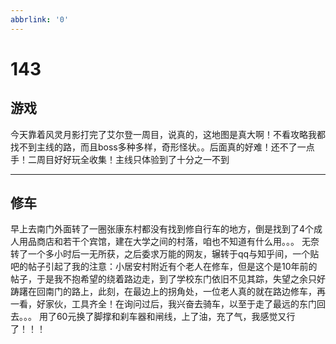 ```yaml
---
abbrlink: '0'
---
```

# 143

## 游戏

今天靠着风灵月影打完了艾尔登一周目，说真的，这地图是真大啊！不看攻略我都找不到主线的路，而且boss多种多样，奇形怪状。。后面真的好难！还不了一点手！二周目好好玩全收集！主线只体验到了十分之一不到
***

## 修车

早上去南门外面转了一圈张康东村都没有找到修自行车的地方，倒是找到了4个成人用品商店和若干个宾馆，建在大学之间的村落，咱也不知道有什么用。。。
无奈转了一个多小时后一无所获，之后委求万能的网友，辗转于qq与知乎间，一个贴吧的帖子引起了我的注意：小居安村附近有个老人在修车，但是这个是10年前的帖子，于是我不抱希望的绕着路边走，到了学校东门依旧不见其踪，失望之余只好踌躇在回南门的路上，此刻，在最边上的拐角处，一位老人真的就在路边修车，再一看，好家伙，工具齐全！在询问过后，我兴奋去骑车，以至于走了最远的东门回去。。。
用了60元换了脚撑和刹车器和闸线，上了油，充了气，我感觉又行了！！！
